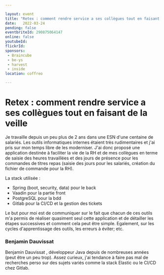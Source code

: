 ```yaml
---

layout: event
title: "Retex : comment rendre service a ses collègues tout en faisant de la veille"
date:   2022-03-24
pending: false
eventbriteId: 290875064147
online: false 
youtubeId: 
flickrId:
sponsors:
 - Braincube
 - be-ys
 - harvest
 - inside
location: coffreo

---
```


# Retex : comment rendre service a ses collègues tout en faisant de la veille


Je travaille depuis un peu plus de 2 ans dans une ESN d'une centaine de salariés.
Les outils informatiques internes étaient très rudimentaires et j'ai pris sur mon temps libre de les moderniser.
J'ai donc proposé une application destinée à faciliter la vie de la RH et de mes collègues en terme de saisie des heures travaillées et des jours de présence pour les commandes de titres repas (saisie des jours pour les salariés, création du fichier de commande pour la RH).

La stack utilisée :
- Spring (boot, security, data) pour le back
- Vaadin pour la partie front
- PostgreSQL pour la bdd
- Gitlab pour la CI/CD et la gestion des tickets

Le but pour moi est de communiquer sur le fait que chacun de ces outils m'a permis de réaliser quasiment seul cette application et de détailler les étapes successives et comment cela peut être simple. Egalement, sur les cycles d'apprentissage des outils, les erreurs à éviter; etc.


### Benjamin Dauvissat

Benjamin Dauvissat , développeur Java depuis de nombreuses années (peut être un peu trop).
Assez curieux, j'ai tendance à faire pas mal de recherches perso sur des sujets variés comme la stack Elastic ou le CI/CD chez Gitlab.

